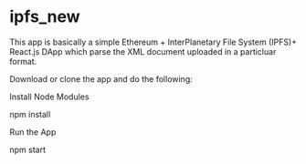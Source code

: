 # ipfs_new

This app is basically a simple Ethereum + InterPlanetary File System (IPFS)+ React.js DApp which parse the XML document uploaded in a particluar format.

Download or clone the app and do the following:

Install Node Modules

npm install

Run the App

npm start
